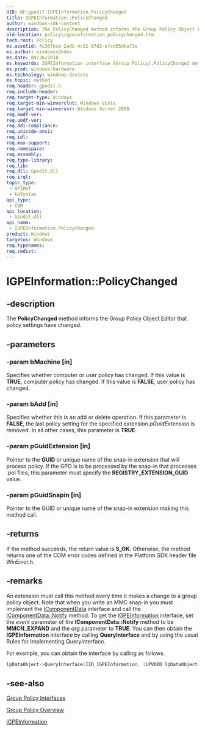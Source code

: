```yaml
---
UID: NF:gpedit.IGPEInformation.PolicyChanged
title: IGPEInformation::PolicyChanged
author: windows-sdk-content
description: The PolicyChanged method informs the Group Policy Object Editor that policy settings have changed.
old-location: policy\igpeinformation_policychanged.htm
tech.root: Policy
ms.assetid: 4c36fbcb-2adb-4c32-87d3-efcd55dbaf3e
ms.author: windowssdkdev
ms.date: 09/26/2018
ms.keywords: IGPEInformation interface [Group Policy],PolicyChanged method, IGPEInformation.PolicyChanged, IGPEInformation::PolicyChanged, PolicyChanged, PolicyChanged method [Group Policy], PolicyChanged method [Group Policy],IGPEInformation interface, _win32_igpeinformation_policychanged, gpedit/IGPEInformation::PolicyChanged, policy.igpeinformation_policychanged
ms.prod: windows-hardware
ms.technology: windows-devices
ms.topic: method
req.header: gpedit.h
req.include-header: 
req.target-type: Windows
req.target-min-winverclnt: Windows Vista
req.target-min-winversvr: Windows Server 2008
req.kmdf-ver: 
req.umdf-ver: 
req.ddi-compliance: 
req.unicode-ansi: 
req.idl: 
req.max-support: 
req.namespace: 
req.assembly: 
req.type-library: 
req.lib: 
req.dll: Gpedit.dll
req.irql: 
topic_type:
 - APIRef
 - kbSyntax
api_type:
 - COM
api_location:
 - Gpedit.dll
api_name:
 - IGPEInformation.PolicyChanged
product: Windows
targetos: Windows
req.typenames: 
req.redist: 
---
```


# IGPEInformation::PolicyChanged


## -description


The <b>PolicyChanged</b> method informs the 
    Group Policy Object Editor that policy settings have changed.


## -parameters




### -param bMachine [in]

Specifies whether computer or user policy has changed. If this value is <b>TRUE</b>, 
      computer policy has changed. If this value is <b>FALSE</b>, user policy has changed.


### -param bAdd [in]

Specifies whether this is an add or delete operation. If this parameter is <b>FALSE</b>, 
      the last policy setting for the specified extension <i>pGuidExtension</i> is removed. In all 
      other cases, this parameter is <b>TRUE</b>.


### -param pGuidExtension [in]

Pointer to the <b>GUID</b> or unique name of the snap-in extension that will process 
      policy. If the GPO is to be processed by the snap-in that processes .pol files, this parameter must specify the 
      <b>REGISTRY_EXTENSION_GUID</b> value.


### -param pGuidSnapin [in]

Pointer to the GUID or unique name of the snap-in extension making this method call.


## -returns



If the method succeeds, the return value is <b>S_OK</b>. Otherwise, the method returns one of the COM error codes 
       defined in the Platform SDK header file WinError.h.




## -remarks



An extension must call this method every time it makes a change to a group policy object. Note that when you 
    write an MMC snap-in you must implement the <a href="https://msdn.microsoft.com/60900b8d-59cc-4c1d-86b7-b902ba89216d">IComponentData</a> 
    interface and call the <a href="https://msdn.microsoft.com/8679396e-23d0-4418-987a-c72b1508e7b9">IComponentData::Notify</a> 
    method. To get the <a href="https://msdn.microsoft.com/3b3e7793-fc69-43a3-a2b1-0aa36748a19b">IGPEInformation</a> interface, set the 
    <i>event</i> parameter of the 
    <b>IComponentData::Notify</b> method to be 
    <b>MMCN_EXPAND</b> and the <i>arg</i> parameter to 
    <b>TRUE</b>. You can then obtain the 
    <b>IGPEInformation</b> interface by calling 
    <b>QueryInterface</b> and by using the usual Rules for Implementing QueryInterface.

For example, you can obtain the interface by calling as follows.


```cpp
lpDataObject->QueryInterface(IID_IGPEInformation, (LPVOID lpDataObject->*)&m_pGPTInformation);
```





## -see-also




<a href="https://msdn.microsoft.com/dc15a69d-a44d-4731-a9e5-6165abd581c4">Group Policy Interfaces</a>



<a href="https://msdn.microsoft.com/1285ab5a-ea68-4c16-bc34-8ab2f3cfad35">Group Policy Overview</a>



<a href="https://msdn.microsoft.com/3b3e7793-fc69-43a3-a2b1-0aa36748a19b">IGPEInformation</a>
 

 

